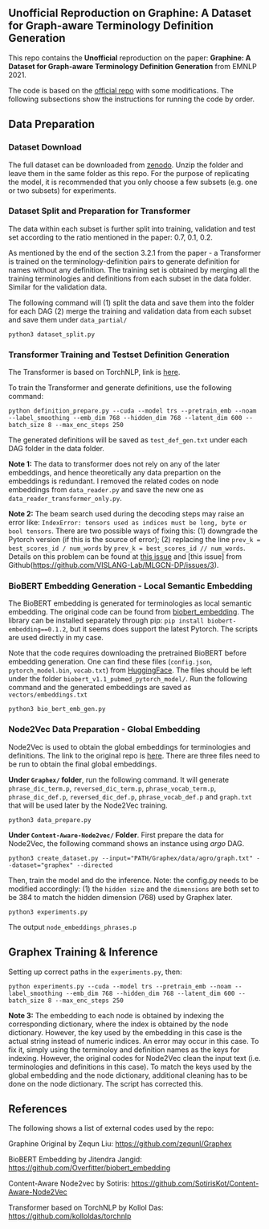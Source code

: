 ## Unofficial Reproduction on Graphine: A Dataset for Graph-aware Terminology Definition Generation

This repo contains the **Unofficial** reproduction on the paper: **Graphine: A Dataset for Graph-aware Terminology Definition Generation** from EMNLP 2021. 

The code is based on the [official repo](https://github.com/zequnl/Graphex) with some modifications. The following subsections show the instructions for running the code by order. 


## Data Preparation

### Dataset Download 

The full dataset can be downloaded from [zenodo](https://zenodo.org/record/5320310#.YVlnnZrP02w). Unzip the folder and leave them in the same folder as this repo. For the purpose of replicating the model, it is recommended that you only choose a few subsets (e.g. one or two subsets) for experiments.


### Dataset Split and Preparation for Transformer

The data within each subset is further split into training, validation and test set according to the ratio mentioned in the paper: 0.7, 0.1, 0.2.


As mentioned by the end of the section 3.2.1 from the paper - a Transformer is trained on the terminology-definition pairs to generate definition for names without any definition. The training set is obtained by merging all the training terminologies and definitions from each subset in the data folder. Similar for the validation data.


The following command will (1) split the data and save them into the folder for each DAG (2) merge the training and validation data from each subset and save them under `data_partial/`


```
python3 dataset_split.py
```


### Transformer Training and Testset Definition Generation

The Transformer is based on TorchNLP, link is [here](https://github.com/kolloldas/torchnlp).


To train the Transformer and generate definitions, use the following command:

```
python definition_prepare.py --cuda --model trs --pretrain_emb --noam --label_smoothing --emb_dim 768 --hidden_dim 768 --latent_dim 600 --batch_size 8 --max_enc_steps 250
```

The generated definitions will be saved as `test_def_gen.txt` under each DAG folder in the data folder.


**Note 1:** The data to transformer does not rely on any of the later embeddings, and hence theoretically any data prepartion on the embeddings is redundant. I removed the related codes on node embeddings from `data_reader.py` and save the new one as `data_reader_transformer_only.py`. 



**Note 2:** The beam search used during the decoding steps may raise an error like: `IndexError: tensors used as indices must be long, byte or bool tensors`. There are two possible ways of fixing this: (1) downgrade the Pytorch version (if this is the source of error); (2) replacing the line `prev_k = best_scores_id / num_words` by `prev_k = best_scores_id // num_words`. Details on this problem can be found at [this issue](https://github.com/jacobswan1/Video2Commonsense/issues/3) and [this issue] from Github(https://github.com/VISLANG-Lab/MLGCN-DP/issues/3).


### BioBERT Embedding Generation - Local Semantic Embedding

The BioBERT embedding is generated for terminologies as local semantic embedding. The original code can be found from [biobert_embedding](https://github.com/Overfitter/biobert_embedding). The library can be installed separately through pip: `pip install biobert-embedding==0.1.2`, but it seems does support the latest Pytorch. The scripts are used directly in my case.

Note that the code requires downloading the pretrained BioBERT before embedding generation. One can find these files (`config.json`, `pytorch_model.bin`, `vocab.txt`) from [HuggingFace](https://huggingface.co/dmis-lab/biobert-base-cased-v1.1). The files should be left under the folder `biobert_v1.1_pubmed_pytorch_model/`. Run the following command and the generated embeddings are saved as `vectors/embeddings.txt`


```
python3 bio_bert_emb_gen.py
```


### Node2Vec Data Preparation - Global Embedding

Node2Vec is used to obtain the global embeddings for terminologies and definitions. The link to the original repo is [here](https://github.com/SotirisKot/Content-Aware-Node2Vec). There are three files need to be run to obtain the final global embeddings. 


**Under `Graphex/` folder**, run the following command. It will generate `phrase_dic_term.p`, `reversed_dic_term.p`, `phrase_vocab_term.p`, `phrase_dic_def.p`, `reversed_dic_def.p`, `phrase_vocab_def.p` and `graph.txt` that will be used later by the Node2Vec training.

```
python3 data_prepare.py
```


**Under `Content-Aware-Node2vec/` Folder**. First prepare the data for Node2Vec, the following command shows an instance using *argo* DAG.

```
python3 create_dataset.py --input="PATH/Graphex/data/agro/graph.txt" --dataset="graphex" --directed
```

Then, train the model and do the inference. Note: the config.py needs to be modified accordingly: (1) the `hidden size` and the `dimensions` are both set to be 384 to match the hidden dimension (768) used by Graphex later.

```
python3 experiments.py
```

The output `node_embeddings_phrases.p`


## Graphex Training & Inference

Setting up correct paths in the `experiments.py`, then:

```
python experiments.py --cuda --model trs --pretrain_emb --noam --label_smoothing --emb_dim 768 --hidden_dim 768 --latent_dim 600 --batch_size 8 --max_enc_steps 250
```

**Note 3:** The embedding to each node is obtained by indexing the corresponding dictionary, where the index is obtained by the node dictionary. However, the key used by the embedding in this case is the actual string instead of numeric indices. An error may occur in this case. To fix it, simply using the terminoloy and definition names as the keys for indexing. However, the original codes for Node2Vec clean the input text (i.e. terminologies and definitions in this case). To match the keys used by the global embedding and the node dictionary, additional cleaning has to be done on the node dictionary. The script has corrected this.




## References

The following shows a list of external codes used by the repo:

Graphine Original by Zequn Liu: https://github.com/zequnl/Graphex

BioBERT Embedding by Jitendra Jangid: https://github.com/Overfitter/biobert_embedding

Content-Aware Node2vec by Sotiris: https://github.com/SotirisKot/Content-Aware-Node2Vec

Transformer based on TorchNLP by Kollol Das: https://github.com/kolloldas/torchnlp

